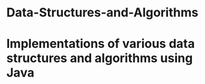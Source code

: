 # Data-Structures-and-Algorithms
# Implementations of various data structures and algorithms using Java
